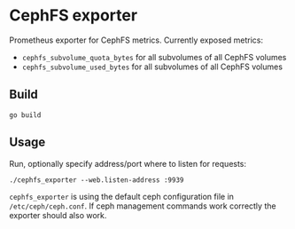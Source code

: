 # CephFS exporter

Prometheus exporter for CephFS metrics. Currently exposed metrics:

- `cephfs_subvolume_quota_bytes` for all subvolumes of all CephFS volumes
- `cephfs_subvolume_used_bytes` for all subvolumes of all CephFS volumes


## Build

```
go build
```


## Usage

Run, optionally specify address/port where to listen for requests:

```
./cephfs_exporter --web.listen-address :9939
```

`cephfs_exporter` is using the default ceph configuration file in
`/etc/ceph/ceph.conf`. If ceph management commands work correctly the exporter
should also work.
